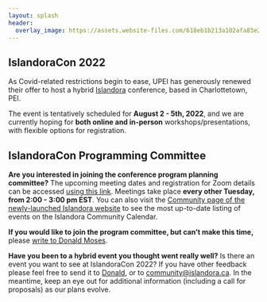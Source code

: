 ```yaml
---
layout: splash
header:
  overlay_image: https://assets.website-files.com/618eb1b213a102afa83e260d/6217e5fbbe1e4799b545b4a0_Community%20Page%20-%20Hero.svg
---
```


## IslandoraCon 2022

As Covid-related restrictions begin to ease, UPEI has generously renewed their offer to host a hybrid [Islandora](https://www.islandora.ca/) conference, based in Charlottetown, PEI. 

The event is tentatively scheduled for **August 2 - 5th, 2022**, and we are currently hoping for **both online and in-person** workshops/presentations, with flexible options for registration.

## IslandoraCon Programming Committee

**Are you interested in joining the conference program planning committee?** The upcoming meeting dates and registration for Zoom details can be accessed [using this link](https://us02web.zoom.us/meeting/register/tZElfu2hqTorGNYDda4sqCQyeSPLUbsCd-E9). Meetings take place **every other Tuesday, from 2:00 - 3:00 pm EST**. You can also visit the [Community page of the newly-launched Islandora website](https://www.islandora.ca/community) to see the most up-to-date listing of events on the Islandora Community Calendar.

**If you would like to join the program committee, but can’t make this time,** please [write to Donald Moses](mailto:dmoses@upei.ca). 

**Have you been to a hybrid event you thought went really well?** 
Is there an event you want to see at IslandoraCon 2022? If you have other feedback please feel free to send it to [Donald](mailto:dmoses@upei.ca), or to [community@islandora.ca](mailto:community@islandora.ca). In the meantime, keep an eye out for additional information (including a call for proposals) as our plans evolve.